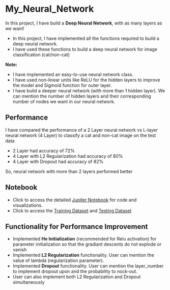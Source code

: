 # My_Neural_Network
In this project, I have build a <strong>Deep Neural Network</strong>, with as many layers as we want!

- In this project, I have implemented all the functions required to build a deep neural network.
- I have used these functions to build a deep neural network for image classification (cat/non-cat)

**Note:**
- I have implemented an easy-to-use neural network class.
- I have used non-linear units like ReLU for the hidden layers to improve the model and Sigmoid function for outer layer.
- I have build a deeper neural network (with more than 1 hidden layer). We can mention the number of hidden layers and their corresponding number of nodes we want in our neural network.


## Performance
I have compared the performance of a 2 Layer neural network vs L-layer neural network (4 Layer) to classify a cat and non-cat image on the test data

- 2 Layer had accuracy of 72%
- 4 Layer with L2 Regularization had accuracy of 80%
- 4 Layer with Dropout had accuracy of 82%

So, neural network with more than 2 layers performed better

## Notebook
- Click to access the detailed [Jupiter Notebook](https://github.com/aprasad13/My_Neural_Network/blob/master/My_Neural_Network_V6.ipynb) for code and visualizations.
- Click to access the [Training Dataset](https://github.com/aprasad13/My_Neural_Network/blob/master/train_catvnoncat.h5) and [Testing Dataset](https://github.com/aprasad13/My_Neural_Network/blob/master/test_catvnoncat.h5)

## Functionality for Performance Improvement 
- Implemented <strong>He Initialization</strong> (recommended for Relu activation) for parameter initialization so that the gradiant descents do not explode or vanish
- Implemented <strong>L2 Regularization</strong> functionality. User can mention the value of lambda (regularization parameter).
- Implemented <strong>Dropout</strong> functionality. User can mention the layer_number to implement dropout upon and the probability to nock-out.
- User can also implement both L2 Regularization and Dropout simultaneously 
